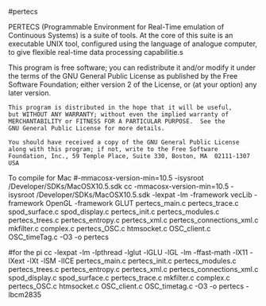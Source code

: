 #pertecs

PERTECS (Programmable Environment for Real-Time emulation of Continuous Systems) is a suite of tools. 
At the core of this suite is an executable UNIX tool, configured using the language of analogue computer, 
to give flexible real-time data processing capabilitie.s
 
 This program is free software; you can redistribute it and/or modify
    it under the terms of the GNU General Public License as published by
    the Free Software Foundation; either version 2 of the License, or
    (at your option) any later version.

    This program is distributed in the hope that it will be useful,
    but WITHOUT ANY WARRANTY; without even the implied warranty of
    MERCHANTABILITY or FITNESS FOR A PARTICULAR PURPOSE.  See the
    GNU General Public License for more details.

    You should have received a copy of the GNU General Public License
    along with this program; if not, write to the Free Software
    Foundation, Inc., 59 Temple Place, Suite 330, Boston, MA  02111-1307  USA

To compile for Mac
#-mmacosx-version-min=10.5 -isysroot /Developer/SDKs/MacOSX10.5.sdk
cc -mmacosx-version-min=10.5 -isysroot /Developer/SDKs/MacOSX10.5.sdk -lexpat -lm -framework vecLib -framework OpenGL -framework GLUT pertecs_main.c pertecs_trace.c spod_surface.c spod_display.c pertecs_init.c pertecs_modules.c pertecs_trees.c pertecs_entropy.c pertecs_xml.c  pertecs_connections_xml.c mkfilter.c complex.c pertecs_OSC.c htmsocket.c OSC_client.c OSC_timeTag.c -O3 -o pertecs

#for the pi
cc -lexpat -lm -lpthread -lglut -lGLU -lGL -lm -ffast-math -lX11 -lXext -lXt -lSM -lICE pertecs_main.c pertecs_init.c pertecs_modules.c pertecs_trees.c pertecs_entropy.c pertecs_xml.c  pertecs_connections_xml.c spod_display.c spod_surface.c pertecs_trace.c mkfilter.c complex.c pertecs_OSC.c htmsocket.c OSC_client.c OSC_timetag.c -O3 -o pertecs -lbcm2835

